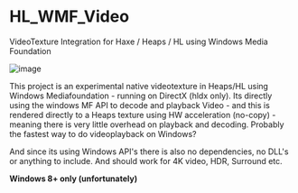 # HL_WMF_Video
VideoTexture Integration for Haxe / Heaps / HL using Windows Media Foundation

![image](https://user-images.githubusercontent.com/1677550/176906184-4c41458c-30a5-499f-874e-1e45806ca867.png)

This project is an experimental native videotexture in Heaps/HL using Windows Mediafoundation - running on DirectX (hldx only).
Its directly using the windows MF API to decode and playback Video - and this is rendered directly to a Heaps texture using HW acceleration (no-copy) - 
meaning there is very little overhead on playback and decoding. Probably the fastest way to do videoplayback on Windows?

And since its using Windows API's there is also no dependencies, no DLL's or anything to include. And should work for 4K video, HDR, Surround etc.

**Windows 8+ only (unfortunately)**
